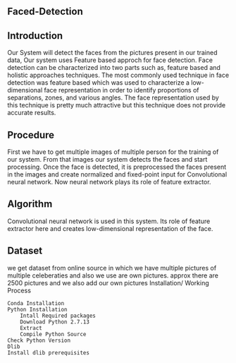 ## Faced-Detection

## Introduction
Our System will detect the faces from the pictures present in our trained data, Our system uses Feature based approch for face detection. Face detection can be characterized into two parts such as, feature based and holistic approaches techniques. The most commonly used technique in face detection was feature based which was used to characterize a low-dimensional face representation in order to identify proportions of separations, zones, and various angles. The face representation used by this technique is pretty much attractive but this technique does not provide accurate results.

## Procedure

First we have to get multiple images of multiple person for the training of our system. From that images our system detects the faces and start processing. Once the face is detected, it is preprocessed the faces present in the images and create normalized and fixed-point input for Convolutional neural network. Now neural network plays its role of feature extractor.

## Algorithm

Convolutional neural network is used in this system. Its role of feature extractor here and creates low-dimensional representation of the face.

## Dataset

we get dataset from online source in which we have multiple pictures of multiple celeberaties and also we use are own pictures. approx there are 2500 pictures and we also add our own pictures
Installation/ Working Process

    Conda Installation
    Python Installation
        Intall Required packages
        Download Python 2.7.13
        Extract
        Compile Python Source
    Check Python Version
    Dlib
    Install dlib prerequisites
